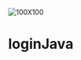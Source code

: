 ![100X100](https://camo.githubusercontent.com/9d0b7534c78a2c41ac96fd30da60afb438c550fb/68747470733a2f2f7777772e63656c736f6e756e65732e636f6d2e62722f77702d636f6e74656e742f75706c6f6164732f323031382f30352f6a6176612d6c6f676f2e706e67)
# loginJava
